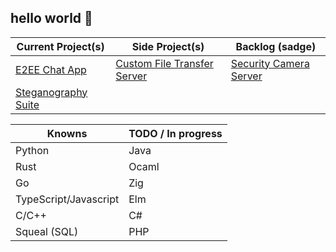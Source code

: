 ## hello world 👋

| Current Project(s)                                                | Side Project(s)                                        | Backlog (sadge)                          |
|------------------------------------------------------------------|--------------------------------------------------------|------------------------------------------|
| [E2EE Chat App](https://github.com/Chris-Coleongco/E2EE-Chat-App) | [Custom File Transfer Server](https://github.com/Chris-Coleongco/Custom_File_Transfer_Protocol) | [Security Camera Server](https://github.com/Chris-Coleongco/sec-cam-server) |
| [Steganography Suite](https://github.com/Chris-Coleongco/Steganography_Suite) |                                                        |                                          |




| Knowns   | TODO / In progress |
|----------|----------|
| Python   | Java   |
| Rust    |  Ocaml  |
| Go    |  Zig  |
| TypeScript/Javascript    | Elm |
| C/C++ |  C#  |
| Squeal (SQL) | PHP   |
<!--
**Chris-Coleongco/Chris-Coleongco** is a ✨ _special_ ✨ repository because its `README.md` (this file) appears on your GitHub profile.

Here are some ideas to get you started:

- 🔭 I’m currently working on ...
- 🌱 I’m currently learning ...
- 👯 I’m looking to collaborate on ...
- 🤔 I’m looking for help with ...
- 💬 Ask me about ...
- 📫 How to reach me: ...
- 😄 Pronouns: ...
- ⚡ Fun fact: ...
-->
